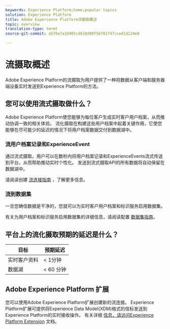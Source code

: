 ```yaml
---
keywords: Experience Platform;home;popular topics
solution: Experience Platform
title: Adobe Experience Platform流摄取概述
topic: overview
translation-type: tm+mt
source-git-commit: a570a7a3d905c4618d80f56f01747cced1d124e8

---
```



# 流摄取概述

Adobe Experience Platform的流摄取为用户提供了一种将数据从客户端和服务器端设备实时发送到Experience Platform的方法。

## 您可以使用流式摄取做什么？

Adobe Experience Platform使您能够为每位客户生成实时客户用户档案，从而推动协调一致的相关体验。 流化摄取在构建这些用户档案中起着关键作用，它使您能够在尽可能少的延迟的情况下将用户档案数据交付到数据湖中。

### 流用户档案记录和ExperienceEvent

通过流式摄取，用户可以在数秒内将用户档案记录和ExperienceEvents流式传送到平台，从而帮助推动实时个性化。 发送到流式摄取API的所有数据将自动保留在数据湖中。

请阅读创建 [流连接指南](../tutorials/create-streaming-connection.md) ，了解更多信息。

### 流到数据集

一旦您确信数据是干净的，您就可以为实时客户用户档案和标识服务启用数据集。

有关为用户档案和标识服务启用数据集的详细信息，请阅读配置 [数据集指南](../../profile/tutorials/dataset-configuration.md)。

## 平台上的流化摄取预期的延迟是什么？

| 目标 | 预期延迟 |
| --------- | ---------------- |
| 实时客户资料 | &lt; 1分钟 |
| 数据湖 | &lt; 60 分钟 |

## Adobe Experience Platform 扩展

您可以使用Adobe Experience Platform扩展创建新的流连接。 Experience Platform扩展可提供将Experience Data Model(XDM)格式的信标发送到Experience Platform的实时接收操作。 有关详细 [信息，请访问Experience Platform Extension](https://docs.adobe.com/content/help/en/launch/using/extensions-ref/adobe-extension/adobe-experience-platform-extension.html) 文档。